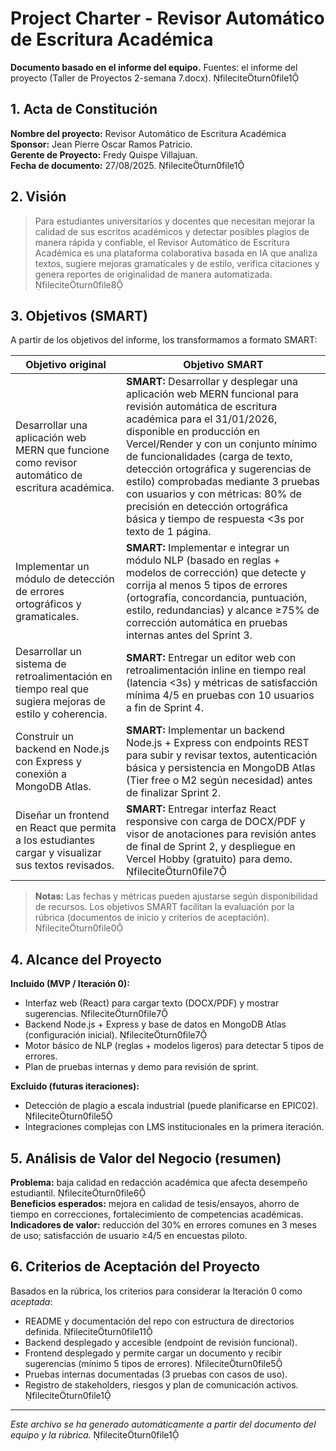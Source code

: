 # Project Charter - Revisor Automático de Escritura Académica

**Documento basado en el informe del equipo.** Fuentes: el informe del proyecto (Taller de Proyectos 2-semana 7.docx). fileciteturn0file1

## 1. Acta de Constitución
**Nombre del proyecto:** Revisor Automático de Escritura Académica  
**Sponsor:** Jean Pierre Oscar Ramos Patricio.  
**Gerente de Proyecto:** Fredy Quispe Villajuan.  
**Fecha de documento:** 27/08/2025. fileciteturn0file1

## 2. Visión
> Para estudiantes universitarios y docentes que necesitan mejorar la calidad de sus escritos académicos y detectar posibles plagios de manera rápida y confiable, el Revisor Automático de Escritura Académica es una plataforma colaborativa basada en IA que analiza textos, sugiere mejoras gramaticales y de estilo, verifica citaciones y genera reportes de originalidad de manera automatizada. fileciteturn0file8

## 3. Objetivos (SMART)
A partir de los objetivos del informe, los transformamos a formato SMART:

| Objetivo original | Objetivo SMART |
|---|---|
| Desarrollar una aplicación web MERN que funcione como revisor automático de escritura académica. | **SMART:** Desarrollar y desplegar una aplicación web MERN funcional para revisión automática de escritura académica para el 31/01/2026, disponible en producción en Vercel/Render y con un conjunto mínimo de funcionalidades (carga de texto, detección ortográfica y sugerencias de estilo) comprobadas mediante 3 pruebas con usuarios y con métricas: 80% de precisión en detección ortográfica básica y tiempo de respuesta <3s por texto de 1 página. |
| Implementar un módulo de detección de errores ortográficos y gramaticales. | **SMART:** Implementar e integrar un módulo NLP (basado en reglas + modelos de corrección) que detecte y corrija al menos 5 tipos de errores (ortografía, concordancia, puntuación, estilo, redundancias) y alcance ≥75% de corrección automática en pruebas internas antes del Sprint 3. |
| Desarrollar un sistema de retroalimentación en tiempo real que sugiera mejoras de estilo y coherencia. | **SMART:** Entregar un editor web con retroalimentación inline en tiempo real (latencia <3s) y métricas de satisfacción mínima 4/5 en pruebas con 10 usuarios a fin de Sprint 4. |
| Construir un backend en Node.js con Express y conexión a MongoDB Atlas. | **SMART:** Implementar un backend Node.js + Express con endpoints REST para subir y revisar textos, autenticación básica y persistencia en MongoDB Atlas (Tier free o M2 según necesidad) antes de finalizar Sprint 2. |
| Diseñar un frontend en React que permita a los estudiantes cargar y visualizar sus textos revisados. | **SMART:** Entregar interfaz React responsive con carga de DOCX/PDF y visor de anotaciones para revisión antes de final de Sprint 2, y despliegue en Vercel Hobby (gratuito) para demo. fileciteturn0file7 |

> **Notas:** Las fechas y métricas pueden ajustarse según disponibilidad de recursos. Los objetivos SMART facilitan la evaluación por la rúbrica (documentos de inicio y criterios de aceptación). fileciteturn0file0

## 4. Alcance del Proyecto
**Incluido (MVP / Iteración 0):**
- Interfaz web (React) para cargar texto (DOCX/PDF) y mostrar sugerencias. fileciteturn0file7
- Backend Node.js + Express y base de datos en MongoDB Atlas (configuración inicial). fileciteturn0file7
- Motor básico de NLP (reglas + modelos ligeros) para detectar 5 tipos de errores.
- Plan de pruebas internas y demo para revisión de sprint.

**Excluido (futuras iteraciones):**
- Detección de plagio a escala industrial (puede planificarse en EPIC02). fileciteturn0file5
- Integraciones complejas con LMS institucionales en la primera iteración.

## 5. Análisis de Valor del Negocio (resumen)
**Problema:** baja calidad en redacción académica que afecta desempeño estudiantil. fileciteturn0file6  
**Beneficios esperados:** mejora en calidad de tesis/ensayos, ahorro de tiempo en correcciones, fortalecimiento de competencias académicas.  
**Indicadores de valor:** reducción del 30% en errores comunes en 3 meses de uso; satisfacción de usuario ≥4/5 en encuestas piloto.

## 6. Criterios de Aceptación del Proyecto
Basados en la rúbrica, los criterios para considerar la Iteración 0 como *aceptada*:
- README y documentación del repo con estructura de directorios definida. fileciteturn0file11  
- Backend desplegado y accesible (endpoint de revisión funcional).  
- Frontend desplegado y permite cargar un documento y recibir sugerencias (mínimo 5 tipos de errores). fileciteturn0file5  
- Pruebas internas documentadas (3 pruebas con casos de uso).  
- Registro de stakeholders, riesgos y plan de comunicación activos. fileciteturn0file1

---

*Este archivo se ha generado automáticamente a partir del documento del equipo y la rúbrica.* fileciteturn0file1
